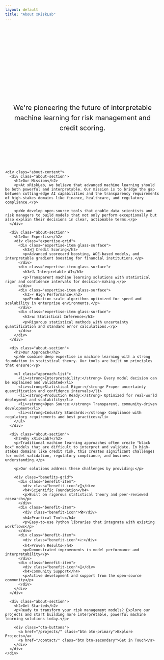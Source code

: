 ```yaml
---
layout: default
title: "About xRiskLab"
---
```


<div class="about-page">
  <div class="container">
    <div class="about-hero">
      <h1>About xRiskLab</h1>
      <p class="lead">We're pioneering the future of interpretable machine learning for risk management and credit scoring.</p>
    </div>

    <div class="about-content">
      <div class="about-section">
        <h2>Our Mission</h2>
        <p>At xRiskLab, we believe that advanced machine learning should be both powerful and interpretable. Our mission is to bridge the gap between cutting-edge AI capabilities and the transparency requirements of high-stakes domains like finance, healthcare, and regulatory compliance.</p>
        
        <p>We develop open-source tools that enable data scientists and risk managers to build models that not only perform exceptionally but also explain their decisions in clear, actionable terms.</p>
      </div>

      <div class="about-section">
        <h2>Our Expertise</h2>
        <div class="expertise-grid">
          <div class="expertise-item glass-surface">
            <h3>🎯 Credit Scoring</h3>
            <p>Advanced scorecard boosting, WOE-based models, and interpretable gradient boosting for financial institutions.</p>
          </div>
          <div class="expertise-item glass-surface">
            <h3>🔍 Interpretable AI</h3>
            <p>Transparent machine learning solutions with statistical rigor and confidence intervals for decision-making.</p>
          </div>
          <div class="expertise-item glass-surface">
            <h3>⚡ High Performance</h3>
            <p>Production-scale algorithms optimized for speed and scalability in enterprise environments.</p>
          </div>
          <div class="expertise-item glass-surface">
            <h3>📊 Statistical Inference</h3>
            <p>Rigorous statistical methods with uncertainty quantification and standard error calculations.</p>
          </div>
        </div>
      </div>

      <div class="about-section">
        <h2>Our Approach</h2>
        <p>We combine deep expertise in machine learning with a strong foundation in statistical theory. Our tools are built on principles that ensure:</p>
        
        <ul class="approach-list">
          <li><strong>Interpretability:</strong> Every model decision can be explained and validated</li>
          <li><strong>Statistical Rigor:</strong> Proper uncertainty quantification and confidence intervals</li>
          <li><strong>Production Ready:</strong> Optimized for real-world deployment and scalability</li>
          <li><strong>Open Source:</strong> Transparent, community-driven development</li>
          <li><strong>Industry Standards:</strong> Compliance with regulatory requirements and best practices</li>
        </ul>
      </div>

      <div class="about-section">
        <h2>Why xRiskLab?</h2>
        <p>Traditional machine learning approaches often create "black box" models that are difficult to interpret and validate. In high-stakes domains like credit risk, this creates significant challenges for model validation, regulatory compliance, and business understanding.</p>
        
        <p>Our solutions address these challenges by providing:</p>
        
        <div class="benefits-grid">
          <div class="benefit-item">
            <div class="benefit-icon">🔬</div>
            <h4>Scientific Foundation</h4>
            <p>Built on rigorous statistical theory and peer-reviewed research</p>
          </div>
          <div class="benefit-item">
            <div class="benefit-icon">🛠️</div>
            <h4>Practical Tools</h4>
            <p>Easy-to-use Python libraries that integrate with existing workflows</p>
          </div>
          <div class="benefit-item">
            <div class="benefit-icon">📈</div>
            <h4>Proven Results</h4>
            <p>Demonstrated improvements in model performance and interpretability</p>
          </div>
          <div class="benefit-item">
            <div class="benefit-icon">🤝</div>
            <h4>Community Support</h4>
            <p>Active development and support from the open-source community</p>
          </div>
        </div>
      </div>

      <div class="about-section">
        <h2>Get Started</h2>
        <p>Ready to transform your risk management models? Explore our projects and start building more interpretable, powerful machine learning solutions today.</p>
        
        <div class="cta-buttons">
          <a href="/projects/" class="btn btn-primary">Explore Projects</a>
          <a href="/contact/" class="btn btn-secondary">Get in Touch</a>
        </div>
      </div>
    </div>
  </div>
</div>

<style>
.about-page {
  background: transparent;
  min-height: 100vh;
  padding: 40px 0;
}

.about-hero {
  text-align: center;
  margin-bottom: 80px;
  padding: 40px 0;
}

.about-hero h1 {
  font-size: clamp(2.5rem, 6vw, 3.5rem);
  font-weight: 700;
  margin-bottom: 24px;
  color: var(--text-primary);
  background: var(--primary-gradient);
  -webkit-background-clip: text;
  -webkit-text-fill-color: transparent;
  background-clip: text;
}

.lead {
  font-size: clamp(1.125rem, 3vw, 1.375rem);
  color: var(--text-secondary);
  max-width: 700px;
  margin: 0 auto;
  line-height: 1.5;
}

.about-content {
  max-width: 900px;
  margin: 0 auto;
}

.about-section {
  margin-bottom: 80px;
}

.about-section h2 {
  font-size: 2rem;
  font-weight: 600;
  margin-bottom: 24px;
  color: var(--text-primary);
}

.about-section p {
  color: var(--text-secondary);
  margin-bottom: 24px;
  line-height: 1.7;
  font-size: 16px;
}

.expertise-grid {
  display: grid;
  grid-template-columns: repeat(auto-fit, minmax(300px, 1fr));
  gap: 24px;
  margin-top: 32px;
}

.expertise-item {
  padding: 32px;
  transition: all 0.3s cubic-bezier(0.4, 0, 0.2, 1);
}

.expertise-item:hover {
  transform: translateY(-4px);
  background: var(--surface-glass-hover);
}

.expertise-item h3 {
  font-size: 1.25rem;
  font-weight: 600;
  margin-bottom: 16px;
  color: var(--text-primary);
}

.expertise-item p {
  color: var(--text-secondary);
  margin-bottom: 0;
  font-size: 15px;
}

.approach-list {
  list-style: none;
  padding: 0;
}

.approach-list li {
  background: var(--surface-glass);
  border: 1px solid var(--border-glass);
  border-radius: 12px;
  padding: 24px;
  margin-bottom: 16px;
  color: var(--text-secondary);
  transition: all 0.3s cubic-bezier(0.4, 0, 0.2, 1);
}

.approach-list li:hover {
  background: var(--surface-glass-hover);
  transform: translateX(8px);
}

.approach-list li strong {
  color: var(--accent-blue);
  font-weight: 600;
}

.benefits-grid {
  display: grid;
  grid-template-columns: repeat(auto-fit, minmax(250px, 1fr));
  gap: 32px;
  margin-top: 32px;
}

.benefit-item {
  text-align: center;
  padding: 32px 16px;
}

.benefit-icon {
  font-size: 48px;
  margin-bottom: 16px;
  filter: grayscale(1);
  transition: filter 0.3s ease;
}

.benefit-item:hover .benefit-icon {
  filter: grayscale(0);
}

.benefit-item h4 {
  font-size: 1.25rem;
  font-weight: 600;
  margin-bottom: 16px;
  color: var(--text-primary);
}

.benefit-item p {
  color: var(--text-secondary);
  margin-bottom: 0;
  font-size: 15px;
}

.cta-buttons {
  display: flex;
  gap: 16px;
  justify-content: center;
  flex-wrap: wrap;
  margin-top: 32px;
}

@media (max-width: 768px) {
  .about-hero h1 {
    font-size: 2.5rem;
  }
  
  .lead {
    font-size: 1.125rem;
  }
  
  .expertise-grid,
  .benefits-grid {
    grid-template-columns: 1fr;
  }
  
  .cta-buttons {
    flex-direction: column;
    align-items: center;
  }

  .expertise-item,
  .benefit-item {
    padding: 24px;
  }
}
</style>
